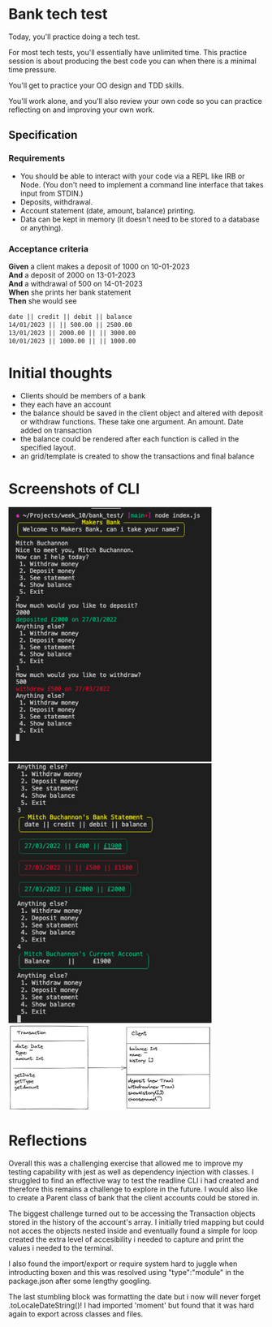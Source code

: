 # Bank tech test

Today, you'll practice doing a tech test.

For most tech tests, you'll essentially have unlimited time.  This practice session is about producing the best code you can when there is a minimal time pressure.

You'll get to practice your OO design and TDD skills.

You'll work alone, and you'll also review your own code so you can practice reflecting on and improving your own work.

## Specification

### Requirements

* You should be able to interact with your code via a REPL like IRB or Node.  (You don't need to implement a command line interface that takes input from STDIN.)
* Deposits, withdrawal.
* Account statement (date, amount, balance) printing.
* Data can be kept in memory (it doesn't need to be stored to a database or anything).

### Acceptance criteria

**Given** a client makes a deposit of 1000 on 10-01-2023  
**And** a deposit of 2000 on 13-01-2023  
**And** a withdrawal of 500 on 14-01-2023  
**When** she prints her bank statement  
**Then** she would see

```
date || credit || debit || balance
14/01/2023 || || 500.00 || 2500.00
13/01/2023 || 2000.00 || || 3000.00
10/01/2023 || 1000.00 || || 1000.00
```

# Initial thoughts

- Clients should be members of a bank
- they each have an account
- the balance should be saved in the client object and altered with deposit or withdraw functions. These take one argument. An amount. Date added on transaction
- the balance could be rendered after each function is called in the specified layout.
- an grid/template is created to show the transactions and final balance


# Screenshots of CLI

<img src="images/Screenshot 2022-03-27 at 16.07.18.png" alt="screen shot of CLI" width="400px"/>
<img src="images/Screenshot 2022-03-27 at 16.07.57.png" alt="screen shot of CLI" width="400px"/>
<img src="images/bank_tech_test_class_diagram.png" alt="class diagram" width="400px"/>

# Reflections

Overall this was a challenging exercise that allowed me to improve my testing capability with jest as well as dependency injection with classes. I struggled to find an effective way to test the readline CLI i had created and therefore this remains a challenge to explore in the future. I would also like to create a Parent class of bank that the client accounts could be stored in.

The biggest challenge turned out to be accessing the Transaction objects stored in the history of the account's array. I initially tried mapping but could not acces the objects nested inside and eventually found a simple for loop created the extra level of accesibility i needed to capture and print the values i needed to the terminal.

I also found the import/export or require system hard to juggle when introducting boxen and this was resolved using "type":"module" in the package.json after some lengthy googling.

The last stumbling block was formatting the date but i now will never forget .toLocaleDateString()! I had imported 'moment' but found that it was hard again to export across classes and files. 